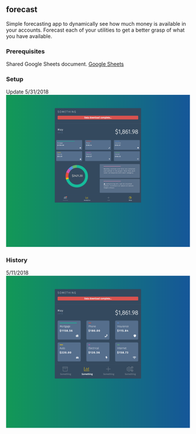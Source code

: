 ## forecast
Simple forecasting app to dynamically see how much money is available in your accounts. Forecast each of your utilities to get a better grasp of what you have available.

### Prerequisites
Shared Google Sheets document.
[Google Sheets](https://docs.google.com/spreadsheets)

### Setup
Update 5/31/2018
![picture](assets/images/screen.png)

### History
5/11/2018
![picture](assets/images/screen-5-11-18.png)
